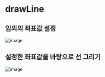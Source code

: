 # drawLine

## 임의의 좌표값 설정

![image](https://user-images.githubusercontent.com/88870445/172406256-4dfd9efc-201a-4a2c-93aa-f739782f4ba7.png)



## 설정한 좌표값을 바탕으로 선 그리기

![image](https://user-images.githubusercontent.com/88870445/172406410-4a154ac8-b548-4218-a512-b4d1760b14a0.png)
